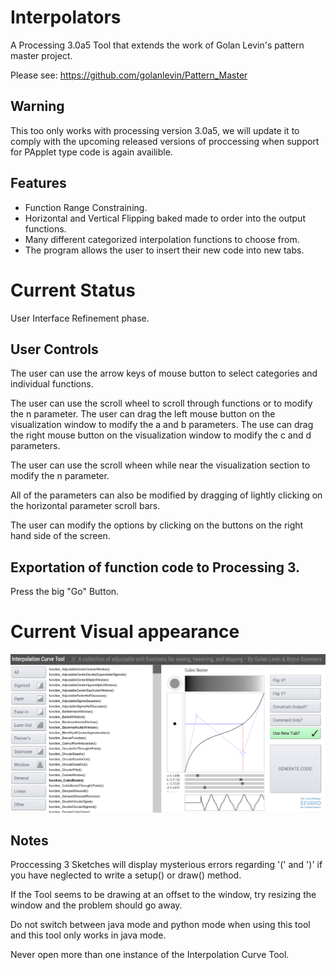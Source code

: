 # Interpolators
A Processing 3.0a5 Tool that extends the work of Golan Levin's pattern master project.

Please see: https://github.com/golanlevin/Pattern_Master

Warning
----

This too only works with processing version 3.0a5, we will update it to comply with the upcoming released versions of proccessing when support for PApplet type code is again availible.

Features
-----

- Function Range Constraining.
- Horizontal and Vertical Flipping baked made to order into the output functions.
- Many different categorized interpolation functions to choose from.
- The program allows the user to insert their new code into new tabs.


Current Status
============

User Interface Refinement phase.

User Controls
-----

The user can use the arrow keys of mouse button to select categories and individual functions.

The user can use the scroll wheel to scroll through functions or to modify the n parameter.
The user can drag the left mouse button on the visualization window to modify the a and b parameters.
The use can drag the right mouse button on the visualization window to modify the c and d parameters.

The user can use the scroll wheen while near the visualization section to modify the n parameter.

All of the parameters can also be modified by dragging of lightly clicking on the horizontal parameter scroll bars.

The user can modify the options by clicking on the buttons on the right hand side of the screen.

Exportation of function code to Processing 3.
--------------

Press the big "Go" Button.


Current Visual appearance
==================

![alt text](https://github.com/Bryce-Summers/Interpolators/blob/master/Screenshots/6-22-2015.png "Visual Appearance, 6/12/2015")




Notes
----

Proccessing 3 Sketches will display mysterious errors regarding '(' and ')' if you have neglected to write a setup() or draw() method.

If the Tool seems to be drawing at an offset to the window, try resizing the window and the problem should go away.

Do not switch between java mode and python mode when using this tool and this tool only works in java mode.

Never open more than one instance of the Interpolation Curve Tool.
